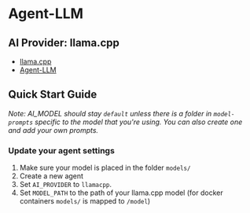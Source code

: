 # Agent-LLM

## AI Provider: llama.cpp

- [llama.cpp](https://github.com/ggerganov/llama.cpp)
- [Agent-LLM](https://github.com/Josh-XT/Agent-LLM)

## Quick Start Guide
_Note: AI_MODEL should stay `default` unless there is a folder in `model-prompts` specific to the model that you're using. You can also create one and add your own prompts._
### Update your agent settings
1. Make sure your model is placed in the folder `models/` 
1. Create a new agent
1. Set `AI_PROVIDER` to `llamacpp`.
1. Set `MODEL_PATH` to the path of your llama.cpp model (for docker containers `models/` is mapped to `/model`)
